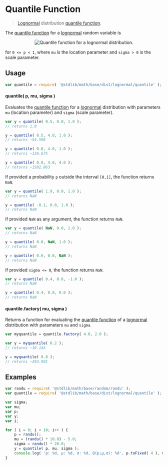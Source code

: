 # Quantile Function

> [Lognormal][lognormal-distribution] distribution [quantile function][quantile-function].

<section class="intro">

The [quantile function][quantile-function] for a [lognormal][lognormal-distribution] random variable is

<!-- <equation class="equation" label="eq:quantile_function" align="center" raw="Q(p;\mu,\sigma)=\exp\left( \mu + \sigma \Phi^{-1}(p) \right )" alt="Quantile function for a lognormal distribution."> -->

<div class="equation" align="center" data-raw-text="Q(p;\mu,\sigma)=\exp\left( \mu + \sigma \Phi^{-1}(p) \right )" data-equation="eq:quantile_function">
    <img src="" alt="Quantile function for a lognormal distribution.">
    <br>
</div>

<!-- </equation> -->

for `0 <= p < 1`, where `mu` is the location parameter and `sigma > 0` is the scale parameter.

</section>

<!-- /.intro -->

<section class="usage">

## Usage

```javascript
var quantile = require( '@stdlib/math/base/dist/lognormal/quantile' );
```

#### quantile( p, mu, sigma )

Evaluates the [quantile function][quantile-function] for a [lognormal][lognormal-distribution] distribution with parameters `mu` (location parameter) and `sigma` (scale parameter).

```javascript
var y = quantile( 0.5, 0.0, 1.0 );
// returns 1.0

y = quantile( 0.5, 4.0, 1.0 );
// returns ~54.598

y = quantile( 0.8, 4.0, 1.0 );
// returns ~126.675

y = quantile( 0.8, 4.0, 4.0 );
// returns ~1582.063
```

If provided a probability `p` outside the interval `[0,1]`, the function returns `NaN`.

```javascript
var y = quantile( 1.9, 0.0, 1.0 );
// returns NaN

y = quantile( -0.1, 0.0, 1.0 );
// returns NaN
```

If provided `NaN` as any argument, the function returns `NaN`.

```javascript
var y = quantile( NaN, 0.0, 1.0 );
// returns NaN

y = quantile( 0.0, NaN, 1.0 );
// returns NaN

y = quantile( 0.0, 0.0, NaN );
// returns NaN
```

If provided `sigma <= 0`, the function returns `NaN`.

```javascript
var y = quantile( 0.4, 0.0, -1.0 );
// returns NaN

y = quantile( 0.4, 0.0, 0.0 );
// returns NaN
```

#### quantile.factory( mu, sigma )

Returns a function for evaluating the [quantile function][quantile-function] of a [lognormal][lognormal-distribution] distribution with parameters `mu` and `sigma`.

```javascript
var myquantile = quantile.factory( 4.0, 2.0 );

var y = myquantile( 0.2 );
// returns ~10.143

y = myquantile( 0.8 );
// returns ~293.901
```

</section>

<!-- /.usage -->

<section class="examples">

## Examples

```javascript
var randu = require( '@stdlib/math/base/random/randu' );
var quantile = require( '@stdlib/math/base/dist/lognormal/quantile' );

var sigma;
var mu;
var p;
var y;
var i;

for ( i = 0; i < 10; i++ ) {
    p = randu();
    mu = (randu() * 10.0) - 5.0;
    sigma = randu() * 20.0;
    y = quantile( p, mu, sigma );
    console.log( 'p: %d, µ: %d, σ: %d, Q(p;µ,σ): %d', p.toFixed( 4 ), mu.toFixed( 4 ), sigma.toFixed( 4 ), y.toFixed( 4 ) );
}
```

</section>

<!-- /.examples -->

<section class="links">

[lognormal-distribution]: https://en.wikipedia.org/wiki/Lognormal_distribution

[quantile-function]: https://en.wikipedia.org/wiki/Quantile_function

</section>

<!-- /.links -->
